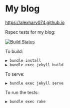 # My blog

https://alexharv074.github.io

Rspec tests for my blog:

[![Build Status](https://img.shields.io/travis/alexharv074/alexharv074.github.io.svg)](https://travis-ci.org/alexharv074/alexharv074.github.io)

To build:

```text
▶ bundle install
▶ bundle exec jekyll build
```

To serve:

```text
▶ bundle exec jekyll serve
```

To run the tests:

```text
▶ bundle exec rake
```
